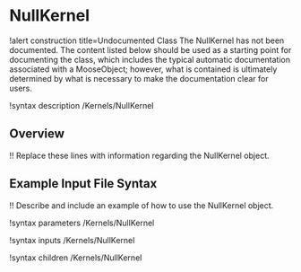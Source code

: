 # NullKernel

!alert construction title=Undocumented Class
The NullKernel has not been documented. The content listed below should be used as a starting point for
documenting the class, which includes the typical automatic documentation associated with a
MooseObject; however, what is contained is ultimately determined by what is necessary to make the
documentation clear for users.

!syntax description /Kernels/NullKernel

## Overview

!! Replace these lines with information regarding the NullKernel object.

## Example Input File Syntax

!! Describe and include an example of how to use the NullKernel object.

!syntax parameters /Kernels/NullKernel

!syntax inputs /Kernels/NullKernel

!syntax children /Kernels/NullKernel
